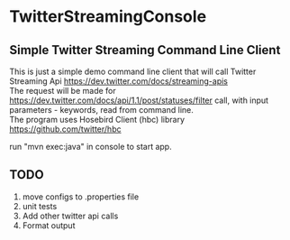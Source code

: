 TwitterStreamingConsole
=======================

Simple Twitter Streaming Command Line Client
--------------------------------------------

This is just a simple demo command line client that will call Twitter Streaming Api https://dev.twitter.com/docs/streaming-apis  
The request will be made for https://dev.twitter.com/docs/api/1.1/post/statuses/filter call, with input parameters - keywords, read from command line.  
The program uses Hosebird Client (hbc) library https://github.com/twitter/hbc  
  
run "mvn exec:java" in console to start app.  
  
TODO
----
1. move configs to .properties file
2. unit tests
3. Add other twitter api calls
4. Format output